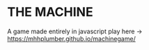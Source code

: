 # THE MACHINE
A game made entirely in javascript
play here -> https://mhhplumber.github.io/machinegame/
